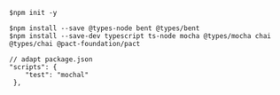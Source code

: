     $npm init -y

    $npm install --save @types-node bent @types/bent 
    $npm install --save-dev typescript ts-node mocha @types/mocha chai @types/chai @pact-foundation/pact 
    
    // adapt package.json
    "scripts": {
        "test": "mochal"
     },